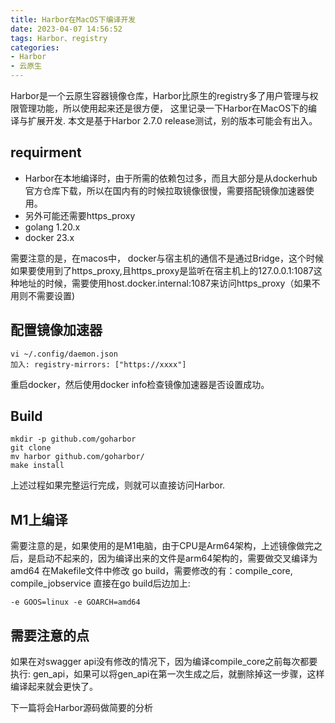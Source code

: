 ```yaml
---
title: Harbor在MacOS下编译开发
date: 2023-04-07 14:56:52
tags: Harbor、registry
categories:
- Harbor
- 云原生
---
```

Harbor是一个云原生容器镜像仓库，Harbor比原生的registry多了用户管理与权限管理功能，所以使用起来还是很方便， 这里记录一下Harbor在MacOS下的编译与扩展开发. 本文是基于Harbor 2.7.0 release测试，别的版本可能会有出入。
## requirment
- Harbor在本地编译时，由于所需的依赖包过多，而且大部分是从dockerhub官方仓库下载，所以在国内有的时候拉取镜像很慢，需要搭配镜像加速器使用。
- 另外可能还需要https_proxy
- golang 1.20.x
- docker 23.x

<!-- more -->

需要注意的是，在macos中， docker与宿主机的通信不是通过Bridge，这个时候如果要使用到了https_proxy,且https_proxy是监听在宿主机上的127.0.0.1:1087这种地址的时候，需要使用host.docker.internal:1087来访问https_proxy（如果不用则不需要设置)

## 配置镜像加速器
```
vi ~/.config/daemon.json
加入: registry-mirrors: ["https://xxxx"]
```
重启docker，然后使用docker info检查镜像加速器是否设置成功。

## Build
```
mkdir -p github.com/goharbor
git clone 
mv harbor github.com/goharbor/
make install
```
上述过程如果完整运行完成，则就可以直接访问Harbor.

## M1上编译
需要注意的是，如果使用的是M1电脑，由于CPU是Arm64架构，上述镜像做完之后，是启动不起来的，因为编译出来的文件是arm64架构的，需要做交叉编译为amd64
在Makefile文件中修改 go build，需要修改的有：compile_core, compile_jobservice
直接在go build后边加上:
```
-e GOOS=linux -e GOARCH=amd64
```

## 需要注意的点
如果在对swagger api没有修改的情况下，因为编译compile_core之前每次都要执行: gen_api，如果可以将gen_api在第一次生成之后，就删除掉这一步骤，这样编译起来就会更快了。

下一篇将会Harbor源码做简要的分析